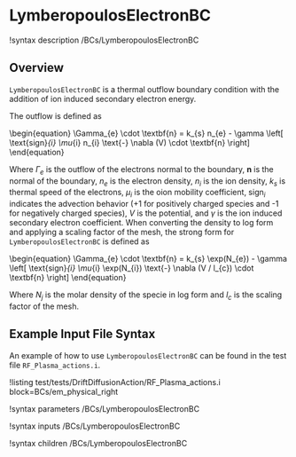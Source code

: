 # LymberopoulosElectronBC

!syntax description /BCs/LymberopoulosElectronBC

## Overview

`LymberopoulosElectronBC` is a thermal outflow boundary condition with the addition of ion induced secondary electron energy.

The outflow is defined as

\begin{equation}
\Gamma_{e} \cdot \textbf{n} = k_{s} n_{e} - \gamma \left[ \text{sign}_{i} \mu_{i} n_{i} \text{-} \nabla (V) \cdot \textbf{n} \right]
\end{equation}

Where $\Gamma_{e}$ is the outflow of the electrons normal to the boundary, $\textbf{n}$ is the normal of the boundary, $n_{e}$ is the electron density, $n_{i}$ is the ion density, $k_{s}$ is thermal speed of the electrons, $\mu_{i}$ is the oion mobility coefficient, $\text{sign}_{i}$ indicates the advection behavior ($\text{+}1$ for positively charged species and $\text{-}1$ for negatively charged species), $V$ is the potential, and $\gamma$ is the ion induced secondary electron coefficient. When converting the density to log form and applying a scaling
factor of the mesh, the strong form for `LymberopoulosElectronBC` is defined as

\begin{equation}
\Gamma_{e} \cdot \textbf{n} = k_{s} \exp(N_{e}) - \gamma \left[ \text{sign}_{i} \mu_{i} \exp(N_{i}) \text{-} \nabla (V / l_{c}) \cdot \textbf{n} \right]
\end{equation}

Where $N_{j}$ is the molar density of the specie in log form and
$l_{c}$ is the scaling factor of the mesh.

## Example Input File Syntax

An example of how to use `LymberopoulosElectronBC` can be found in the
test file `RF_Plasma_actions.i`.

!listing test/tests/DriftDiffusionAction/RF_Plasma_actions.i block=BCs/em_physical_right

!syntax parameters /BCs/LymberopoulosElectronBC

!syntax inputs /BCs/LymberopoulosElectronBC

!syntax children /BCs/LymberopoulosElectronBC
